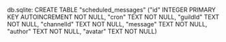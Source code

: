 db.sqlite:
	CREATE TABLE "scheduled_messages" ("id" INTEGER PRIMARY KEY AUTOINCREMENT NOT NULL, "cron" TEXT NOT NULL, "guildId" TEXT NOT NULL, "channelId" TEXT NOT NULL, "message" TEXT NOT NULL, "author" TEXT NOT NULL, "avatar" TEXT NOT NULL)